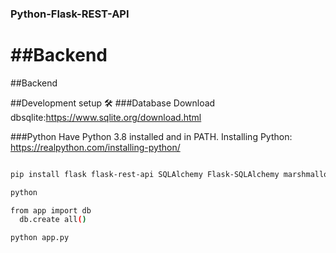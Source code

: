 ### Python-Flask-REST-API
##Backend 
=======
##Backend 

##Development setup 🛠
###Database 
Download dbsqlite:https://www.sqlite.org/download.html


###Python 
Have Python 3.8 installed and in PATH.
Installing Python: https://realpython.com/installing-python/


```sh

pip install flask flask-rest-api SQLAlchemy Flask-SQLAlchemy marshmallow marshmallow-sqlalchemy

python 

```
```sh
from app import db
  db.create all()
```
```sh
python app.py
```
